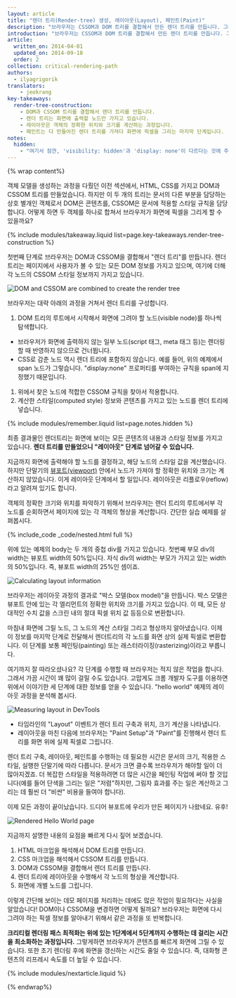 ```yaml
---
layout: article
title: "렌더 트리(Render-tree) 생성, 레이아웃(Layout), 페인트(Paint)"
description: "브라우저는 CSSOM과 DOM 트리를 결합해서 만든 렌더 트리를 만듭니다. 그리고 화면에 출력할 엘리먼트의 레이아웃(Layout)을 계산하여 화면에 픽셀을 그리는 페인트(Paint) 단계를 수행할 때 렌더트리를 입력 값으로 사용합니다. 최상의 렌더링 성능을 얻으려면 이 과정을 최적화해야 합니다."
introduction: "브라우저는 CSSOM과 DOM 트리를 결합해서 만든 렌더 트리를 만듭니다. 그리고 화면에 출력할 엘리먼트의 레이아웃(Layout)을 계산하여 화면에 픽셀을 그리는 페인트(Paint) 단계를 수행할 때 렌더트리를 입력 값으로 사용합니다. 최상의 렌더링 성능을 얻으려면 이 과정을 최적화해야 합니다."
article:
  written_on: 2014-04-01
  updated_on: 2014-09-18
  order: 2
collection: critical-rendering-path
authors:
  - ilyagrigorik
translators:
    - jeokrang
key-takeaways:
  render-tree-construction:
    - DOM과 CSSOM 트리를 결합해서 렌더 트리를 만듭니다.
    - 렌더 트리는 화면에 출력할 노드만 가지고 있습니다.
    - 레이아웃은 객체의 정확한 위치와 크기를 계산하는 과정입니다.
    - 페인트는 다 만들어진 렌더 트리를 가져다 화면에 픽셀을 그리는 마지막 단계입니다.
notes:
  hidden:
    - "여기서 잠깐, 'visibility: hidden'과 'display: none'이 다르다는 것에 주의하세요. 전자(visibility: hidden)는 엘리먼트를 화면에서 감추기만 할 뿐 레이아웃에서 제거하지는 않습니다(비어있는 공간으로 존재). 반면에 후자(display:none)는 엘리먼트를 화면에서 감추고, 레이아웃에서도 분리함으로써 엘리먼트를 렌더 트리에서 완전히 제거합니다."
---
```

{% wrap content%}

<style>
  img, video, object {
    max-width: 100%;
  }

  img.center {
    display: block;
    margin-left: auto;
    margin-right: auto;
  }
</style>

객체 모델을 생성하는 과정을 다뤘던 이전 섹션에서, HTML, CSS를 가지고 DOM과 CSSOM 트리를 만들었습니다. 하지만 이 두 개의 트리는 문서의 다른 부분을 담당하는 상호 별개인 객체로서 DOM은 콘텐츠를, CSSOM은 문서에 적용할 스타일 규칙을 담당합니다. 어떻게 하면 두 객체를 하나로 합쳐서 브라우저가 화면에 픽셀을 그리게 할 수 있을까요?

{% include modules/takeaway.liquid list=page.key-takeaways.render-tree-construction %}

첫번째 단계로 브라우저는 DOM과 CSSOM을 결합해서 "렌더 트리"를 만듭니다. 렌더 트리는 페이지에서 사용자가 볼 수 있는 모든 DOM 정보를 가지고 있으며, 여기에 더해 각 노드의 CSSOM 스타일 정보까지 가지고 있습니다.

<img src="images/render-tree-construction.png" alt="DOM and CSSOM are combined to create the render tree" class="center">

브라우저는 대략 아래의 과정을 거쳐서 렌더 트리를 구성합니다.

1. DOM 트리의 루트에서 시작해서 화면에 그려야 할 노드(visible node)를 하나씩 탐색합니다.
* 브라우저가 화면에 출력하지 않는 일부 노드(script 태그, meta 태그 등)는 렌더링 할 때 반영하지 않으므로 건너뜁니다.
* CSS로 감춘 노드 역시 렌더 트리에 포함하지 않습니다. 예를 들어, 위의 예제에서 span 노드가 그렇습니다. "display:none" 프로퍼티를 부여하는 규칙을 span에 지정했기 때문입니다.
1. 위에서 찾은 노드에 적합한 CSSOM 규칙을 찾아서 적용합니다.
1. 계산한 스타일(computed style) 정보와 콘텐츠를 가지고 있는 노드를 렌더 트리에 넣습니다.

{% include modules/remember.liquid list=page.notes.hidden %}

최종 결과물인 렌더트리는 화면에 보이는 모든 콘텐츠의 내용과 스타일 정보를 가지고 있습니다. **렌더 트리를 만들었으니 "레이아웃" 단계로 넘어갈 수 있습니다.**

지금까지 화면에 출력해야 할 노드를 결정하고, 해당 노드의 스타일 값을 계산했습니다. 하지만 단말기의 [뷰포트(viewport)]({{site.fundamentals}}/layouts/rwd-fundamentals/set-the-viewport.html) 안에서 노드가 가져야 할 정확한 위치와 크기는 계산하지 않았습니다. 이게 레이아웃 단계에서 할 일입니다. 레이아웃은 리플로우(reflow)라고 알려져 있기도 합니다.

객체의 정확한 크기와 위치를 파악하기 위해서 브라우저는 렌더 트리의 루트에서부 각 노드를 순회하면서 페이지에 있는 각 객체의 형상을 계산합니다. 간단한 실습 예제를 살펴봅시다.

{% include_code _code/nested.html full %}

위에 있는 예제의 body는 두 개의 중첩 div를 가지고 있습니다. 첫번째 부모 div의 width는 뷰포트 width의 50%입니다. 자식 div의 width는 부모가 가지고 있는 width의 50%입니다. 즉, 뷰포트 width의 25%인 셈이죠.

<img src="images/layout-viewport.png" alt="Calculating layout information" class="center">

브라우저는 레이아웃 과정의 결과로 "박스 모델(box model)"을 만듭니다. 박스 모델은 뷰포트 안에 있는 각 엘리먼트의 정확한 위치와 크기를 가지고 있습니다. 이 때, 모든 상대적인 수치 값을 스크린 내의 절대 픽셀 위치 값 등등으로 변환합니다.

마침내 화면에 그릴 노드, 그 노드의 계산 스타일 그리고 형상까지 알아냈습니다. 이제 이 정보를 마지막 단계로 전달해서 렌더트리의 각 노드를 화면 상의 실제 픽셀로 변환합니다. 이 단계를 보통 페인팅(painting) 또는 래스터라이징(rasterizing)이라고 부릅니다.

여기까지 잘 따라오셨나요? 각 단계를 수행할 때 브라우저는 적지 않은 작업을 합니다. 그래서 가끔 시간이 꽤 많이 걸릴 수도 있습니다. 고맙게도 크롬 개발자 도구를 이용하면 위에서 이야기한 세 단계에 대한 정보를 얻을 수 있습니다. "hello world" 예제의 레이아웃 과정을 분석해 봅시다.

<img src="images/layout-timeline.png" alt="Measuring layout in DevTools" class="center">

* 타임라인의 "Layout" 이벤트가 렌더 트리 구축과 위치, 크기 계산을 나타냅니다.
* 레이아웃을 마친 다음에 브라우저는 "Paint Setup"과 "Paint"를 진행해서 렌더 트리를 화면 위에 실제 픽셀로 그립니다.

렌더 트리 구축, 레이아웃, 페인트를 수행하는 데 필요한 시간은 문서의 크기, 적용한 스타일, 실행한 단말기에 따라 다릅니다. 문서가 크면 클수록 브라우저가 해야할 일이 더 많아지겠죠. 더 복잡한 스타일을 적용하려면 더 많은 시간을 페인팅 작업에 써야 할 것입니다(예를 들어 단색을 그리는 일은 "저렴"하지만, 그림자 효과를 주는 일은 계산하고 그리는 데 훨씬 더 "비싼" 비용을 들여야 합니다).

이제 모든 과정이 끝이났습니다. 드디어 뷰포트에 우리가 만든 페이지가 나왔네요. 유후!

<img src="images/device-dom-small.png" alt="Rendered Hello World page" class="center">

지금까지 설명한 내용의 요점을 빠르게 다시 짚어 보겠습니다.

1. HTML 마크업을 해석해서 DOM 트리를 만듭니다.
1. CSS 마크업을 해석해서 CSSOM 트리를 만듭니다.
1. DOM과 CSSOM을 결합해서 렌더 트리를 만듭니다.
1. 렌더 트리에 레이아웃을 수행해서 각 노드의 형상을 계산합니다.
1. 화면에 개별 노드를 그립니다.

이렇게 간단해 보이는 데모 페이지를 처리하는 데에도 많은 작업이 필요하다는 사실을 알았습니다! DOM이나 CSSOM을 변경하면 어떻게 될까요? 브라우저는 화면에 다시 그려야 하는 픽셀 정보를 알아내기 위해서 같은 과정을 또 반복합니다.

**크리티컬 렌더링 패스 최적화는 위에 있는 1단계에서 5단계까지 수행하는 데 걸리는 시간을 최소화하는 과정입니다.** 그렇게하면 브라우저가 콘텐츠를 빠르게 화면에 그릴 수 있습니다. 또한 초기 렌더링 후에 화면을 갱신하는 시간도 줄일 수 있습니다. 즉, 대화형 콘텐츠의 리프레시 속도를 더 높일 수 있습니다.

{% include modules/nextarticle.liquid %}

{% endwrap%}

